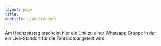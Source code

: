 ```yaml
---
layout: page
title:
subtitle: Live-Standort
---
```


Am Hochzeitstag erscheint hier ein Link zu einer Whatsapp Gruppe in der ein Live-Standort für die Fahrradtour geteilt wird.
